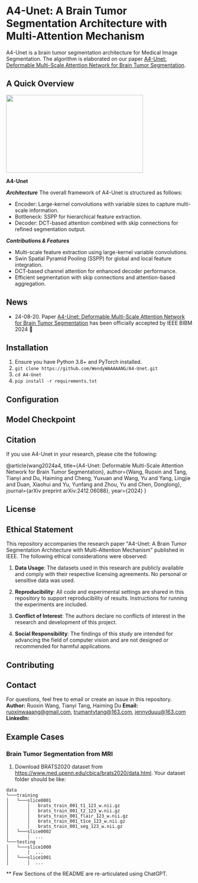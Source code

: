 

# A4-Unet: A Brain Tumor Segmentation Architecture with Multi-Attention Mechanism
A4-Unet is a brain tumor segmentation architecture for Medical Image Segmentation. The algorithm is elaborated on our paper [A4-Unet: Deformable Multi-Scale Attention Network for Brain Tumor Segmentation](https://arxiv.org/pdf/2412.06088).


## A Quick Overview 

<img align="center" width="370" height="210" src="https://github.com/WendyWAAAAANG/A4-Unet/blob/dc5b67975d3e44653a23b019c2e71b9af61a1e6d/a4unet.png">

**A4-Unet** 

***Architecture***
The overall framework of A4-Unet is structured as follows:
* Encoder: Large-kernel convolutions with variable sizes to capture multi-scale information.
* Bottleneck: SSPP for hierarchical feature extraction.
* Decoder: DCT-based attention combined with skip connections for refined segmentation output.

***Contributions & Features***
* Multi-scale feature extraction using large-kernel variable convolutions.
* Swin Spatial Pyramid Pooling (SSPP) for global and local feature integration.
* DCT-based channel attention for enhanced decoder performance.
* Efficient segmentation with skip connections and attention-based aggregation.

## News

- 24-08-20. Paper [A4-Unet: Deformable Multi-Scale Attention Network for Brain Tumor Segmentation](https://arxiv.org/pdf/2412.06088) has been officially accepted by IEEE BIBM 2024 🥳


## Installation
1. Ensure you have Python 3.8+ and PyTorch installed.
2. ``git clone https://github.com/WendyWAAAAANG/A4-Unet.git``
3. ``cd A4-Unet``
4. ``pip install -r requirements.txt``

## Configuration

## Model Checkpoint

## Citation
If you use A4-Unet in your research, please cite the following:

@article{wang2024a4,
  title={A4-Unet: Deformable Multi-Scale Attention Network for Brain Tumor Segmentation},
  author={Wang, Ruoxin and Tang, Tianyi and Du, Haiming and Cheng, Yuxuan and Wang, Yu and Yang, Lingjie and Duan, Xiaohui and Yu, Yunfang and Zhou, Yu and Chen, Donglong},
  journal={arXiv preprint arXiv:2412.06088},
  year={2024}
}

## License

## Ethical Statement
This repository accompanies the research paper "A4-Unet: A Brain Tumor Segmentation Architecture with Multi-Attention Mechanism" published in IEEE. The following ethical considerations were observed:

1. **Data Usage**: The datasets used in this research are publicly available and comply with their respective licensing agreements. No personal or sensitive data was used.

2. **Reproducibility**: All code and experimental settings are shared in this repository to support reproducibility of results. Instructions for running the experiments are included.

3. **Conflict of Interest**: The authors declare no conflicts of interest in the research and development of this project.

4. **Social Responsibility**: The findings of this study are intended for advancing the field of computer vision and are not designed or recommended for harmful applications.


## Contributing

## Contact
For questions, feel free to email or create an issue in this repository.
**Author:** Ruoxin Wang, Tianyi Tang, Haiming Du
**Email:** ruoxinwaaang@gmail.com, trumantytang@163.com, jennyduuu@163.com
**LinkedIn:**

## Example Cases

### Brain Tumor Segmentation from MRI
1. Download BRATS2020 dataset from https://www.med.upenn.edu/cbica/brats2020/data.html. Your dataset folder should be like:
~~~
data
└───training
│   └───slice0001
│       │   brats_train_001_t1_123_w.nii.gz
│       │   brats_train_001_t2_123_w.nii.gz
│       │   brats_train_001_flair_123_w.nii.gz
│       │   brats_train_001_t1ce_123_w.nii.gz
│       │   brats_train_001_seg_123_w.nii.gz
│   └───slice0002
│       │  ...
└───testing
│   └───slice1000
│       │  ...
│   └───slice1001
│       │  ...
~~~


    
** Few Sections of the README are re-articulated using ChatGPT.
